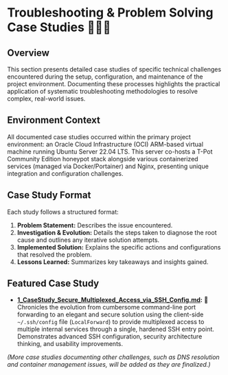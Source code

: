# Troubleshooting & Problem Solving Case Studies 🕵️‍♂️🔧

## Overview

This section presents detailed case studies of specific technical challenges encountered during the setup, configuration, and maintenance of the project environment. Documenting these processes highlights the practical application of systematic troubleshooting methodologies to resolve complex, real-world issues.

## Environment Context

All documented case studies occurred within the primary project environment: an Oracle Cloud Infrastructure (OCI) ARM-based virtual machine running Ubuntu Server 22.04 LTS. This server co-hosts a T-Pot Community Edition honeypot stack alongside various containerized services (managed via Docker/Portainer) and Nginx, presenting unique integration and configuration challenges.

## Case Study Format

Each study follows a structured format:

1.  **Problem Statement:** Describes the issue encountered.
2.  **Investigation & Evolution:** Details the steps taken to diagnose the root cause and outlines any iterative solution attempts.
3.  **Implemented Solution:** Explains the specific actions and configurations that resolved the problem.
4.  **Lessons Learned:** Summarizes key takeaways and insights gained.

## Featured Case Study

*   **[1_CaseStudy_Secure_Multiplexed_Access_via_SSH_Config.md](./1_CaseStudy_Secure_Multiplexed_Access_via_SSH_Config.md):** 🔐 Chronicles the evolution from cumbersome command-line port forwarding to an elegant and secure solution using the client-side `~/.ssh/config` file (`LocalForward`) to provide multiplexed access to multiple internal services through a single, hardened SSH entry point. Demonstrates advanced SSH configuration, security architecture thinking, and usability improvements.

*(More case studies documenting other challenges, such as DNS resolution and container management issues, will be added as they are finalized.)*